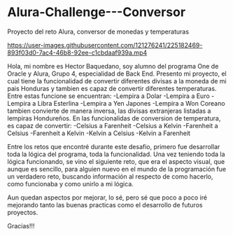 # Alura-Challenge---Conversor
Proyecto del reto Alura, conversor de monedas y temperaturas


https://user-images.githubusercontent.com/121276241/225182469-893f03d0-7ac4-46b8-92ee-c1cbdaaf939a.mp4


Hola, mi nombre es Hector Baquedano, soy alumno del programa One de Oracle y Alura, Grupo 4, especialidad de Back End.
Presento mi proyecto, el cual tiene la funcionalidad de convertir diferentes divisas a la moneda de mi pais Honduras y tambien es capaz de convertir diferentes temperaturas.
Entre estas funcione se encuentran:
-Lempira a Dolar
-Lempira a Euro
-Lempira a Libra Esterlina
-Lempira a Yen Japones
-Lempira a Won Coreano
tambien convierte de manera inversa, las divisas extranjeras listadas a lempiras Hondureños.
En las funcionalidas de conversion de temperatura, es capaz de convertir:
-Celsius a Farenheit
-Celsius a Kelvin
-Farenheit a Celsius
-Farenheit a Kelvin
-Kelvin a Celsius
-Kelvin a Farenheit

Entre los retos que encontré durante este desafio, primero fue desarrollar toda la lógica del programa, toda la funcionalidad.
Una vez teniendo toda la lógica funcionando, se vino el siguiente reto, que era el aspecto visual, que aunque es sencillo, para alguien nuevo en el mundo
de la programación fue un verdadero reto, buscando información al respecto de como hacerlo, como funcionaba y como unirlo a mi lógica.

Aun quedan aspectos por mejorar, lo sé, pero sé que poco a poco iré mejorando tanto las buenas practicas como el desarrollo de futuros proyectos.

Gracias!!!

